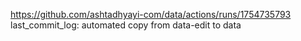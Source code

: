 https://github.com/ashtadhyayi-com/data/actions/runs/1754735793
last_commit_log: automated copy from data-edit to data